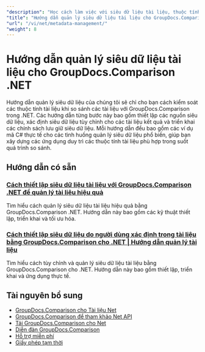 ```yaml
---
"description": "Học cách làm việc với siêu dữ liệu tài liệu, thuộc tính và cấu hình siêu dữ liệu khi so sánh kết quả với GroupDocs.Comparison cho .NET."
"title": "Hướng dẫn quản lý siêu dữ liệu tài liệu cho GroupDocs.Comparison .NET"
"url": "/vi/net/metadata-management/"
"weight": 8
---
```


# Hướng dẫn quản lý siêu dữ liệu tài liệu cho GroupDocs.Comparison .NET

Hướng dẫn quản lý siêu dữ liệu của chúng tôi sẽ chỉ cho bạn cách kiểm soát các thuộc tính tài liệu khi so sánh các tài liệu với GroupDocs.Comparison trong .NET. Các hướng dẫn từng bước này bao gồm thiết lập các nguồn siêu dữ liệu, xác định siêu dữ liệu tùy chỉnh cho các tài liệu kết quả và triển khai các chính sách lưu giữ siêu dữ liệu. Mỗi hướng dẫn đều bao gồm các ví dụ mã C# thực tế cho các tình huống quản lý siêu dữ liệu phổ biến, giúp bạn xây dựng các ứng dụng duy trì các thuộc tính tài liệu phù hợp trong suốt quá trình so sánh.

## Hướng dẫn có sẵn

### [Cách thiết lập siêu dữ liệu tài liệu với GroupDocs.Comparison .NET để quản lý tài liệu hiệu quả](./guide-groupdocs-comparison-net-metadata-setting/)
Tìm hiểu cách quản lý siêu dữ liệu tài liệu hiệu quả bằng GroupDocs.Comparison .NET. Hướng dẫn này bao gồm các kỹ thuật thiết lập, triển khai và tối ưu hóa.

### [Cách thiết lập siêu dữ liệu do người dùng xác định trong tài liệu bằng GroupDocs.Comparison cho .NET | Hướng dẫn quản lý tài liệu](./set-user-defined-metadata-groupdocs-comparison-net/)
Tìm hiểu cách tùy chỉnh và quản lý siêu dữ liệu tài liệu bằng GroupDocs.Comparison cho .NET. Hướng dẫn này bao gồm thiết lập, triển khai và ứng dụng thực tế.

## Tài nguyên bổ sung

- [GroupDocs.Comparison cho Tài liệu Net](https://docs.groupdocs.com/comparison/net/)
- [GroupDocs.Comparison để tham khảo Net API](https://reference.groupdocs.com/comparison/net/)
- [Tải GroupDocs.Comparison cho Net](https://releases.groupdocs.com/comparison/net/)
- [Diễn đàn GroupDocs.Comparison](https://forum.groupdocs.com/c/comparison)
- [Hỗ trợ miễn phí](https://forum.groupdocs.com/)
- [Giấy phép tạm thời](https://purchase.groupdocs.com/temporary-license/)